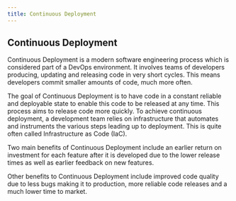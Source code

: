 ```yaml
---
title: Continuous Deployment
---
```


## Continuous Deployment

Continuous Deployment is a modern software engineering process which is considered part of a DevOps environment. It involves teams of developers producing, updating and releasing code in very short cycles. This means developers commit smaller amounts of code, much more often.

The goal of Continuous Deployment is to have code in a constant reliable and deployable state to enable this code to be released at any time. This process aims to release code more quickly. To achieve continuous deployment, a development team relies on infrastructure that automates and instruments the various steps leading up to deployment. This is quite often called Infrastructure as Code (IaC). 

Two main benefits of Continuous Deployment include an earlier return on investment for each feature after it is developed due to the lower release times as well as earlier feedback on new features. 

Other benefits to Continuous Deployment include improved code quality due to less bugs making it to production, more reliable code releases and a much lower time to market.

